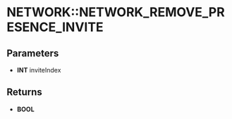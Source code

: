 # NETWORK::NETWORK_REMOVE_PRESENCE_INVITE

## Parameters
* **INT** inviteIndex

## Returns
* **BOOL**
